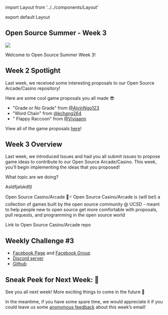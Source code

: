 import Layout from '../../components/Layout'

export default Layout



## Open Source Summer - Week 3

![](https://cdn.glitch.com/61a28bf7-0354-48ea-a06b-150b62fc83d0%2Foctocat.png?v=1563242443399)


Welcome to Open Source Summer Week 3!

## Week 2 Spotlight

Last week, we received some interesting proposals to our Open Source Arcade/Casino repository! 

Here are some cool game proposals you all made 😎

- "Grade or No Grade" from [@AlvinNgo123](https://github.com/AlvinNgo123)  
- "Word Chain" from [@kchang264 ](https://github.com/kchang264 ) 
- " Flappy Raccoon" from [@Viviaann](https://github.com/Viviaann) 



View all of the game proposals [here](https://github.com/os-ucsd/casino/issues?utf8=%E2%9C%93&q=label%3A%22SEAL+of+approval%22+)!


## Week 3 Overview

Last week, we introduced Issues and had you all submit issues to propose game ideas to contribute to our Open Source Arcade/Casino. This week, you’ll begin implementing the ideas that you proposed!

What topic are we doing?

Asldfjalskdfjl

Open Source Casino/Arcade 🎰🃏
Open Source Casino/Arcade is (will be!) a collection of games built by the open source community @ UCSD - meant to help people new to open source get more comfortable with proposals, pull requests, and programming in the open source world

Link to Open Source Casino/Arcade repo

## Weekly Challenge #3





- [Facebook Page](https://www.facebook.com/OpenSourceUCSD/) and [Facebook Group](https://www.facebook.com/groups/OpenSourceUCSD/)
- [Discord server](https://discord.gg/EBx4pw)
- [Github](https://github.com/os-ucsd)


## Sneak Peek for Next Week: 📝


See you all next week! More exciting things to come in the future 🚀 

In the meantime, if you have some spare time, we would appreciate it if you could leave us some [anonymous feedback](https://forms.gle/ngYehVnMoQT27Lft8) about this week’s email!